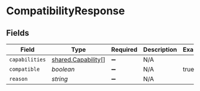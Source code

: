 # CompatibilityResponse


## Fields

| Field                                                    | Type                                                     | Required                                                 | Description                                              | Example                                                  |
| -------------------------------------------------------- | -------------------------------------------------------- | -------------------------------------------------------- | -------------------------------------------------------- | -------------------------------------------------------- |
| `capabilities`                                           | [shared.Capability](../../models/shared/capability.md)[] | :heavy_minus_sign:                                       | N/A                                                      |                                                          |
| `compatible`                                             | *boolean*                                                | :heavy_minus_sign:                                       | N/A                                                      | true                                                     |
| `reason`                                                 | *string*                                                 | :heavy_minus_sign:                                       | N/A                                                      |                                                          |